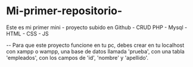 # Mi-primer-repositorio-

Este es mi primer mini - proyecto subido en Github - CRUD PHP - Mysql - HTML - CSS - JS

 -- Para que este proyecto funcione en tu pc, debes crear en tu localhost con xampp o wampp, una 
 base de datos llamada 'prueba', con una tabla 'empleados', con los campos de 'id', 'nombre' y 
 'apellido'.
